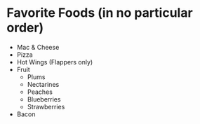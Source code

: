 # Favorite Foods (in no particular order)
* Mac & Cheese 
* Pizza
* Hot Wings (Flappers only)
* Fruit
  * Plums
  * Nectarines
  * Peaches
  * Blueberries
  * Strawberries
* Bacon
